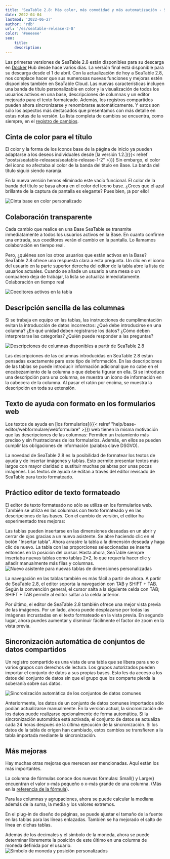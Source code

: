 ```yaml
---
title: 'SeaTable 2.8: Más color, más comodidad y más automatización - SeaTable'
date: 2022-04-04
lastmod: '2022-06-27'
author: 'rdb'
url: '/es/seatable-release-2-8'
color: '#eeeeee'
seo:
    title:
    description:
---
```


Las primeras versiones de SeaTable 2.8 están disponibles para su descarga en [Docker](https://hub.docker.com/r/seatable/seatable-enterprise/tags) Hub desde hace varios días. La versión final está disponible para su descarga desde el 1 de abril. Con la actualización de hoy a SeaTable 2.8, nos complace hacer que sus numerosas nuevas funciones y mejoras estén disponibles también en SeaTable Cloud. Las nuevas características incluyen una banda de título personalizable en color y la visualización de todos los usuarios activos en una base, descripciones de columnas y un editor mejorado para el texto formateado. Además, los registros compartidos pueden ahora sincronizarse y renombrarse automáticamente. Y estos son sólo los aspectos más destacados que presentamos con más detalle en estas notas de la versión. La lista completa de cambios se encuentra, como siempre, en el [registro de cambios](https://seatable.io/docs/changelog/version-2-8/?lang=auto).

## Cinta de color para el título

El color y la forma de los iconos base de la página de inicio ya pueden adaptarse a los deseos individuales desde [la versión 1.2.]({{< relref "posts/seatable-releases/seatable-release-1-2" >}}) Sin embargo, el color del icono no afectaba al color de la banda del título en Base. La banda del título siguió siendo naranja.

En la nueva versión hemos eliminado este vacío funcional. El color de la banda del título se basa ahora en el color del icono base. ¿Crees que el azul brillante de la captura de pantalla es elegante? Pues bien, ¡a por ello!

![Cinta base en color personalizado](Colorful_ribbon.png)

## Colaboración transparente

Cada cambio que realice en una Base SeaTable se transmite inmediatamente a todos los usuarios activos en la Base. En cuanto confirme una entrada, sus coeditores verán el cambio en la pantalla. Lo llamamos colaboración en tiempo real.

Pero, ¿quiénes son los otros usuarios que están activos en la Base? SeaTable 2.8 ofrece una respuesta clara a esta pregunta. Un clic en el icono del usuario en la parte superior derecha del editor de la tabla abre la lista de usuarios actuales. Cuando se añade un usuario a una mesa o un compañero deja de trabajar, la lista se actualiza inmediatamente. Colaboración en tiempo real

![Coeditores activos en la tabla](Active_editors.png)

## Descripción sencilla de las columnas

Si se trabaja en equipo en las tablas, las instrucciones de cumplimentación evitan la introducción de datos incorrectos: ¿Qué debe introducirse en una columna? ¿En qué unidad deben registrarse los datos? ¿Cómo deben interpretarse las categorías? ¿Quién puede responder a las preguntas?

![Descripciones de columnas disponibles a partir de SeaTable 2.8](Column_descriptions.png)

Las descripciones de las columnas introducidas en SeaTable 2.8 están pensadas exactamente para este tipo de información. En las descripciones de las tablas se puede introducir información adicional que no cabe en el encabezamiento de la columna o que debería figurar en ella. Si se introduce una descripción para una columna, se muestra un icono de información en la cabecera de la columna. Al pasar el ratón por encima, se muestra la descripción en toda su extensión.

## Texto de ayuda con formato en los formularios web

Los textos de ayuda en [los formularios]({{< relref "help/base-editor/webformulare/webformulare" >}}) web tienen la misma motivación que las descripciones de las columnas: Permiten un tratamiento más preciso y sin frustraciones de los formularios. Además, en ellos se pueden cumplir las obligaciones de información (palabra clave DSGVO).

La novedad de SeaTable 2.8 es la posibilidad de formatear los textos de ayuda y de insertar imágenes y tablas. Esto permite presentar textos más largos con mayor claridad o sustituir muchas palabras por unas pocas imágenes. Los textos de ayuda se editan a través del editor revisado de SeaTable para texto formateado.

## Práctico editor de texto formateado

El editor de texto formateado no sólo se utiliza en los formularios web. También se utiliza en las columnas con texto formateado y en las descripciones de las bases. Con el cambio de versión, el editor ha experimentado tres mejoras:

Las tablas pueden insertarse en las dimensiones deseadas en un abrir y cerrar de ojos gracias a un nuevo asistente. Se abre haciendo clic en el botón "Insertar tabla". Ahora arrastre la tabla a la dimensión deseada y haga clic de nuevo. La tabla con las proporciones seleccionadas se inserta entonces en la posición del cursor. Hasta ahora, SeaTable siempre insertaba nuevas tablas como tablas 2×2, lo que requería hacer clic y añadir manualmente más filas y columnas.  
![Nuevo asistente para nuevas tablas de dimensiones personalizadas](New_table_wizard.png)

La navegación en las tablas también es más fácil a partir de ahora. A partir de SeaTable 2.8, el editor soporta la navegación con TAB y SHIFT + TAB. Según la convención general, el cursor salta a la siguiente celda con TAB; SHIFT + TAB permite al editor saltar a la celda anterior.

Por último, el editor de SeaTable 2.8 también ofrece una mejor vista previa de las imágenes. Por un lado, ahora puede desplazarse por todas las imágenes incrustadas en el texto formateado en la vista previa. En segundo lugar, ahora puedes aumentar y disminuir fácilmente el factor de zoom en la vista previa.

## Sincronización automática de conjuntos de datos compartidos

Un registro compartido es una vista de una tabla que se libera para uno o varios grupos con derechos de lectura. Los grupos autorizados pueden importar el conjunto de datos a sus propias bases. Esto les da acceso a los datos del conjunto de datos sin que el grupo que los comparte pierda la soberanía sobre sus datos.

![Sincronización automática de los conjuntos de datos comunes](Automatic_sync.png)

Anteriormente, los datos de un conjunto de datos comunes importados sólo podían actualizarse manualmente. En la versión actual, la sincronización de los datos puede realizarse opcionalmente de forma automática. Si la sincronización automática está activada, el conjunto de datos se actualiza cada 24 horas después de la última ejecución de la sincronización. Si los datos de la tabla de origen han cambiado, estos cambios se transfieren a la tabla importada mediante la sincronización.

## Más mejoras

Hay muchas otras mejoras que merecen ser mencionadas. Aquí están los más importantes.

La columna de fórmulas conoce dos nuevas fórmulas: Small() y Large() encuentran el valor x-más pequeño o x-más grande de una columna. (Más en la [referencia de la fórmula](https://seatable.io/es/docs/handbuch/expertenwissen/formelreferenz/)).

Para las columnas y agrupaciones, ahora se puede calcular la mediana además de la suma, la media y los valores extremos.

En el plug-in de diseño de páginas, se puede ajustar el tamaño de la fuente en las tablas para las líneas enlazadas. También se ha mejorado el salto de línea en dichas tablas.

Además de los decimales y el símbolo de la moneda, ahora se puede determinar libremente la posición de este último en una columna de moneda definida por el usuario.  
![Símbolo de moneda y posición personalizados](Custom_currency_symbol.png)
